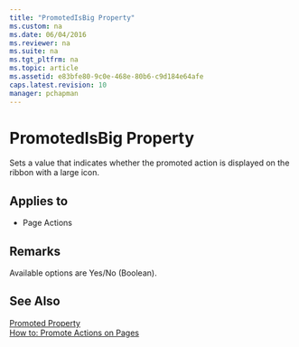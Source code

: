 ```yaml
---
title: "PromotedIsBig Property"
ms.custom: na
ms.date: 06/04/2016
ms.reviewer: na
ms.suite: na
ms.tgt_pltfrm: na
ms.topic: article
ms.assetid: e83bfe80-9c0e-468e-80b6-c9d184e64afe
caps.latest.revision: 10
manager: pchapman
---
```

# PromotedIsBig Property
Sets a value that indicates whether the promoted action is displayed on the ribbon with a large icon.  
  
## Applies to  
  
-   Page Actions  
  
## Remarks  
 Available options are Yes\/No \(Boolean\).  
  
## See Also  
 [Promoted Property](../dynamics-nav/Promoted-Property.md)   
 [How to: Promote Actions on Pages](../Topic/How%20to:%20Promote%20Actions%20on%20Pages.md)